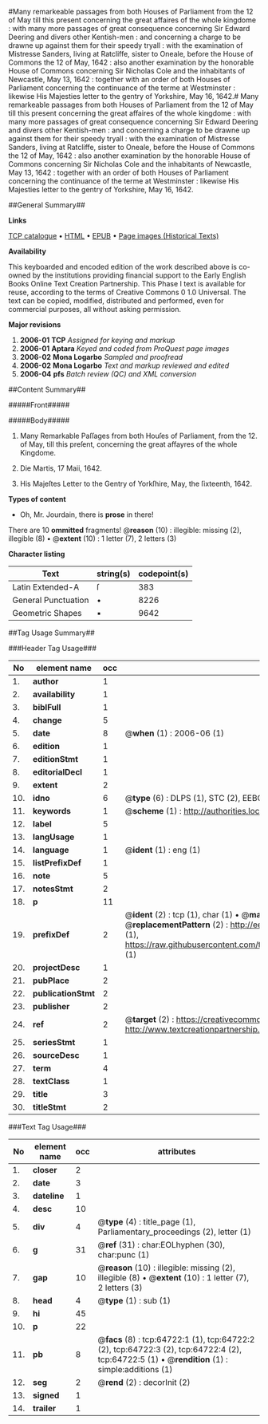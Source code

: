 #Many remarkeable passages from both Houses of Parliament from the 12 of May till this present concerning the great affaires of the whole kingdome : with many more passages of great consequence concerning Sir Edward Deering and divers other Kentish-men : and concerning a charge to be drawne up against them for their speedy tryall : with the examination of Mistresse Sanders, living at Ratcliffe, sister to Oneale, before the House of Commons the 12 of May, 1642 : also another examination by the honorable House of Commons concerning Sir Nicholas Cole and the inhabitants of Newcastle, May 13, 1642 : together with an order of both Houses of Parliament concerning the continuance of the terme at Westminster : likewise His Majesties letter to the gentry of Yorkshire, May 16, 1642.#
Many remarkeable passages from both Houses of Parliament from the 12 of May till this present concerning the great affaires of the whole kingdome : with many more passages of great consequence concerning Sir Edward Deering and divers other Kentish-men : and concerning a charge to be drawne up against them for their speedy tryall : with the examination of Mistresse Sanders, living at Ratcliffe, sister to Oneale, before the House of Commons the 12 of May, 1642 : also another examination by the honorable House of Commons concerning Sir Nicholas Cole and the inhabitants of Newcastle, May 13, 1642 : together with an order of both Houses of Parliament concerning the continuance of the terme at Westminster : likewise His Majesties letter to the gentry of Yorkshire, May 16, 1642.

##General Summary##

**Links**

[TCP catalogue](http://www.ota.ox.ac.uk/tcp/)  • 
[HTML](http://tei.it.ox.ac.uk/tcp/Texts-HTML/free/A37/A37835.html)  • 
[EPUB](http://tei.it.ox.ac.uk/tcp/Texts-EPUB/free/A37/A37835.epub) • 
[Page images (Historical Texts)](https://data.historicaltexts.jisc.ac.uk/view?pubId=eebo-12630115e&pageId=eebo-12630115e-64722-1)

**Availability**

This keyboarded and encoded edition of the
	       work described above is co-owned by the institutions
	       providing financial support to the Early English Books
	       Online Text Creation Partnership. This Phase I text is
	       available for reuse, according to the terms of Creative
	       Commons 0 1.0 Universal. The text can be copied,
	       modified, distributed and performed, even for
	       commercial purposes, all without asking permission.

**Major revisions**

1. __2006-01__ __TCP__ *Assigned for keying and markup*
1. __2006-01__ __Aptara__ *Keyed and coded from ProQuest page images*
1. __2006-02__ __Mona Logarbo__ *Sampled and proofread*
1. __2006-02__ __Mona Logarbo__ *Text and markup reviewed and edited*
1. __2006-04__ __pfs__ *Batch review (QC) and XML conversion*

##Content Summary##

#####Front#####

#####Body#####

1. Many Remarkable
Paſſages from both Houſes of
Parliament, from the 12. of May, till
this preſent, concerning the great
affayres of the whole Kingdome.

1. Die Martis, 17 Maii, 1642.

1. His Majeſtes Letter to the Gentry of Yorkſhire,
May, the ſixteenth, 1642.

**Types of content**

  * Oh, Mr. Jourdain, there is **prose** in there!

There are 10 **ommitted** fragments! 
 @__reason__ (10) : illegible: missing (2), illegible (8)  •  @__extent__ (10) : 1 letter (7), 2 letters (3)

**Character listing**


|Text|string(s)|codepoint(s)|
|---|---|---|
|Latin Extended-A|ſ|383|
|General Punctuation|•|8226|
|Geometric Shapes|▪|9642|

##Tag Usage Summary##

###Header Tag Usage###

|No|element name|occ|attributes|
|---|---|---|---|
|1.|__author__|1||
|2.|__availability__|1||
|3.|__biblFull__|1||
|4.|__change__|5||
|5.|__date__|8| @__when__ (1) : 2006-06 (1)|
|6.|__edition__|1||
|7.|__editionStmt__|1||
|8.|__editorialDecl__|1||
|9.|__extent__|2||
|10.|__idno__|6| @__type__ (6) : DLPS (1), STC (2), EEBO-CITATION (1), OCLC (1), VID (1)|
|11.|__keywords__|1| @__scheme__ (1) : http://authorities.loc.gov/ (1)|
|12.|__label__|5||
|13.|__langUsage__|1||
|14.|__language__|1| @__ident__ (1) : eng (1)|
|15.|__listPrefixDef__|1||
|16.|__note__|5||
|17.|__notesStmt__|2||
|18.|__p__|11||
|19.|__prefixDef__|2| @__ident__ (2) : tcp (1), char (1)  •  @__matchPattern__ (2) : ([0-9\-]+):([0-9IVX]+) (1), (.+) (1)  •  @__replacementPattern__ (2) : http://eebo.chadwyck.com/downloadtiff?vid=$1&page=$2 (1), https://raw.githubusercontent.com/textcreationpartnership/Texts/master/tcpchars.xml#$1 (1)|
|20.|__projectDesc__|1||
|21.|__pubPlace__|2||
|22.|__publicationStmt__|2||
|23.|__publisher__|2||
|24.|__ref__|2| @__target__ (2) : https://creativecommons.org/publicdomain/zero/1.0/ (1), http://www.textcreationpartnership.org/docs/. (1)|
|25.|__seriesStmt__|1||
|26.|__sourceDesc__|1||
|27.|__term__|4||
|28.|__textClass__|1||
|29.|__title__|3||
|30.|__titleStmt__|2||


###Text Tag Usage###

|No|element name|occ|attributes|
|---|---|---|---|
|1.|__closer__|2||
|2.|__date__|3||
|3.|__dateline__|1||
|4.|__desc__|10||
|5.|__div__|4| @__type__ (4) : title_page (1), Parliamentary_proceedings (2), letter (1)|
|6.|__g__|31| @__ref__ (31) : char:EOLhyphen (30), char:punc (1)|
|7.|__gap__|10| @__reason__ (10) : illegible: missing (2), illegible (8)  •  @__extent__ (10) : 1 letter (7), 2 letters (3)|
|8.|__head__|4| @__type__ (1) : sub (1)|
|9.|__hi__|45||
|10.|__p__|22||
|11.|__pb__|8| @__facs__ (8) : tcp:64722:1 (1), tcp:64722:2 (2), tcp:64722:3 (2), tcp:64722:4 (2), tcp:64722:5 (1)  •  @__rendition__ (1) : simple:additions (1)|
|12.|__seg__|2| @__rend__ (2) : decorInit (2)|
|13.|__signed__|1||
|14.|__trailer__|1||
